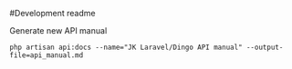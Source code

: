 #Development readme

Generate new API manual
```
php artisan api:docs --name="JK Laravel/Dingo API manual" --output-file=api_manual.md
```
